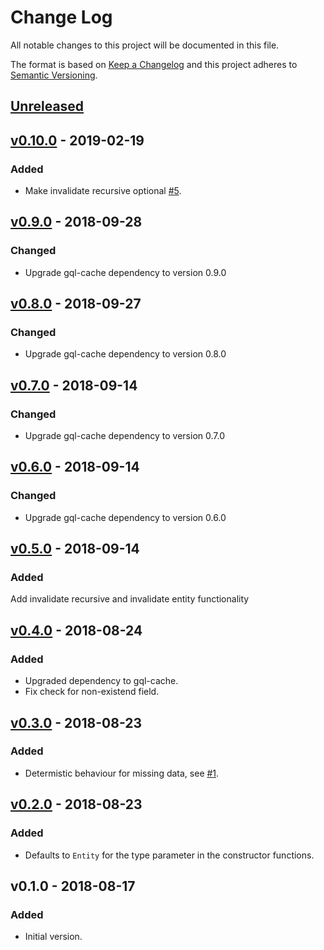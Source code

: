 # Change Log

All notable changes to this project will be documented in this file.

The format is based on [Keep a Changelog](http://keepachangelog.com/)
and this project adheres to [Semantic Versioning](http://semver.org/).

## [Unreleased]

## [v0.10.0] - 2019-02-19

### Added
- Make invalidate recursive optional [#5](https://github.com/dividab/gql-cache-patch/pull/5).

## [v0.9.0] - 2018-09-28

### Changed
- Upgrade gql-cache dependency to version 0.9.0

## [v0.8.0] - 2018-09-27

### Changed
- Upgrade gql-cache dependency to version 0.8.0

## [v0.7.0] - 2018-09-14

### Changed
- Upgrade gql-cache dependency to version 0.7.0

## [v0.6.0] - 2018-09-14

### Changed
- Upgrade gql-cache dependency to version 0.6.0

## [v0.5.0] - 2018-09-14

### Added
Add invalidate recursive and invalidate entity functionality

## [v0.4.0] - 2018-08-24

### Added
- Upgraded dependency to gql-cache.
- Fix check for non-existend field.

## [v0.3.0] - 2018-08-23

### Added
- Determistic behaviour for missing data, see [#1](https://github.com/dividab/gql-cache-patch/issues/1).

## [v0.2.0] - 2018-08-23

### Added
- Defaults to `Entity` for the type parameter in the constructor functions.

## v0.1.0 - 2018-08-17
### Added

- Initial version.

[unreleased]: https://github.com/dividab/gql-cache-patch/compare/v0.10.0...master
[v0.10.0]: https://github.com/dividab/gql-cache-patch/compare/v0.9.0...v0.10.0
[v0.9.0]: https://github.com/dividab/gql-cache-patch/compare/v0.8.0...v0.9.0
[v0.8.0]: https://github.com/dividab/gql-cache-patch/compare/v0.7.0...v0.8.0
[v0.7.0]: https://github.com/dividab/gql-cache-patch/compare/v0.6.0...v0.7.0
[v0.6.0]: https://github.com/dividab/gql-cache-patch/compare/v0.5.0...v0.6.0
[v0.5.0]: https://github.com/dividab/gql-cache-patch/compare/v0.4.0...v0.5.0
[v0.4.0]: https://github.com/dividab/gql-cache-patch/compare/v0.3.0...v0.4.0
[v0.3.0]: https://github.com/dividab/gql-cache-patch/compare/v0.2.0...v0.3.0
[v0.2.0]: https://github.com/dividab/gql-cache-patch/compare/v0.1.0...v0.2.0
